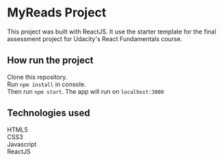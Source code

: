 # MyReads Project

This project was built with ReactJS. It use the starter template for the final assessment project for Udacity's React Fundamentals course.

## How run the project

Clone this repository.  
Run `npm install` in console.  
Then run `npm start`. The app will run on `localhost:3000`  

## Technologies used

HTML5  
CSS3  
Javascript  
ReactJS
